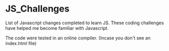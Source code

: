 # JS_Challenges

List of Javascript changes completed to learn JS.
These coding challenges have helped me become familiar with Javascript.

The code were tested in an online compiler. 
(Incase you don't see an index.html file)

